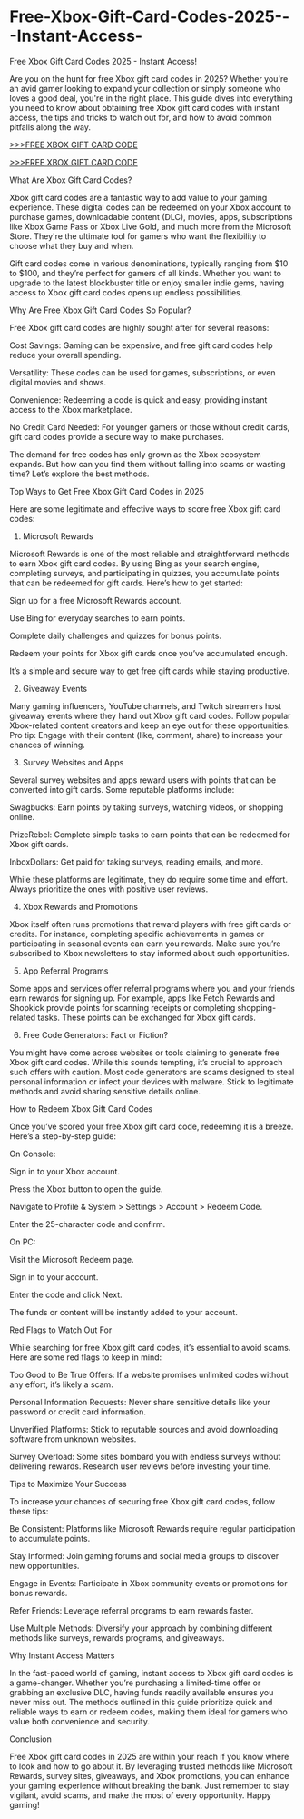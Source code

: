 # Free-Xbox-Gift-Card-Codes-2025---Instant-Access-
Free Xbox Gift Card Codes 2025 - Instant Access!

Are you on the hunt for free Xbox gift card codes in 2025? Whether you're an avid gamer looking to expand your collection or simply someone who loves a good deal, you're in the right place. This guide dives into everything you need to know about obtaining free Xbox gift card codes with instant access, the tips and tricks to watch out for, and how to avoid common pitfalls along the way.

[>>>FREE XBOX GIFT CARD CODE](https://rahhat.xyz/allgift/)

[>>>FREE XBOX GIFT CARD CODE](https://rahhat.xyz/allgift/)

What Are Xbox Gift Card Codes?

Xbox gift card codes are a fantastic way to add value to your gaming experience. These digital codes can be redeemed on your Xbox account to purchase games, downloadable content (DLC), movies, apps, subscriptions like Xbox Game Pass or Xbox Live Gold, and much more from the Microsoft Store. They're the ultimate tool for gamers who want the flexibility to choose what they buy and when.

Gift card codes come in various denominations, typically ranging from $10 to $100, and they’re perfect for gamers of all kinds. Whether you want to upgrade to the latest blockbuster title or enjoy smaller indie gems, having access to Xbox gift card codes opens up endless possibilities.

Why Are Free Xbox Gift Card Codes So Popular?

Free Xbox gift card codes are highly sought after for several reasons:

Cost Savings: Gaming can be expensive, and free gift card codes help reduce your overall spending.

Versatility: These codes can be used for games, subscriptions, or even digital movies and shows.

Convenience: Redeeming a code is quick and easy, providing instant access to the Xbox marketplace.

No Credit Card Needed: For younger gamers or those without credit cards, gift card codes provide a secure way to make purchases.

The demand for free codes has only grown as the Xbox ecosystem expands. But how can you find them without falling into scams or wasting time? Let’s explore the best methods.

Top Ways to Get Free Xbox Gift Card Codes in 2025

Here are some legitimate and effective ways to score free Xbox gift card codes:

1. Microsoft Rewards

Microsoft Rewards is one of the most reliable and straightforward methods to earn Xbox gift card codes. By using Bing as your search engine, completing surveys, and participating in quizzes, you accumulate points that can be redeemed for gift cards. Here’s how to get started:

Sign up for a free Microsoft Rewards account.

Use Bing for everyday searches to earn points.

Complete daily challenges and quizzes for bonus points.

Redeem your points for Xbox gift cards once you’ve accumulated enough.

It’s a simple and secure way to get free gift cards while staying productive.

2. Giveaway Events

Many gaming influencers, YouTube channels, and Twitch streamers host giveaway events where they hand out Xbox gift card codes. Follow popular Xbox-related content creators and keep an eye out for these opportunities. Pro tip: Engage with their content (like, comment, share) to increase your chances of winning.

3. Survey Websites and Apps

Several survey websites and apps reward users with points that can be converted into gift cards. Some reputable platforms include:

Swagbucks: Earn points by taking surveys, watching videos, or shopping online.

PrizeRebel: Complete simple tasks to earn points that can be redeemed for Xbox gift cards.

InboxDollars: Get paid for taking surveys, reading emails, and more.

While these platforms are legitimate, they do require some time and effort. Always prioritize the ones with positive user reviews.

4. Xbox Rewards and Promotions

Xbox itself often runs promotions that reward players with free gift cards or credits. For instance, completing specific achievements in games or participating in seasonal events can earn you rewards. Make sure you’re subscribed to Xbox newsletters to stay informed about such opportunities.

5. App Referral Programs

Some apps and services offer referral programs where you and your friends earn rewards for signing up. For example, apps like Fetch Rewards and Shopkick provide points for scanning receipts or completing shopping-related tasks. These points can be exchanged for Xbox gift cards.

6. Free Code Generators: Fact or Fiction?

You might have come across websites or tools claiming to generate free Xbox gift card codes. While this sounds tempting, it’s crucial to approach such offers with caution. Most code generators are scams designed to steal personal information or infect your devices with malware. Stick to legitimate methods and avoid sharing sensitive details online.

How to Redeem Xbox Gift Card Codes

Once you’ve scored your free Xbox gift card code, redeeming it is a breeze. Here’s a step-by-step guide:

On Console:

Sign in to your Xbox account.

Press the Xbox button to open the guide.

Navigate to Profile & System > Settings > Account > Redeem Code.

Enter the 25-character code and confirm.

On PC:

Visit the Microsoft Redeem page.

Sign in to your account.

Enter the code and click Next.

The funds or content will be instantly added to your account.

Red Flags to Watch Out For

While searching for free Xbox gift card codes, it’s essential to avoid scams. Here are some red flags to keep in mind:

Too Good to Be True Offers: If a website promises unlimited codes without any effort, it’s likely a scam.

Personal Information Requests: Never share sensitive details like your password or credit card information.

Unverified Platforms: Stick to reputable sources and avoid downloading software from unknown websites.

Survey Overload: Some sites bombard you with endless surveys without delivering rewards. Research user reviews before investing your time.

Tips to Maximize Your Success

To increase your chances of securing free Xbox gift card codes, follow these tips:

Be Consistent: Platforms like Microsoft Rewards require regular participation to accumulate points.

Stay Informed: Join gaming forums and social media groups to discover new opportunities.

Engage in Events: Participate in Xbox community events or promotions for bonus rewards.

Refer Friends: Leverage referral programs to earn rewards faster.

Use Multiple Methods: Diversify your approach by combining different methods like surveys, rewards programs, and giveaways.

Why Instant Access Matters

In the fast-paced world of gaming, instant access to Xbox gift card codes is a game-changer. Whether you’re purchasing a limited-time offer or grabbing an exclusive DLC, having funds readily available ensures you never miss out. The methods outlined in this guide prioritize quick and reliable ways to earn or redeem codes, making them ideal for gamers who value both convenience and security.

Conclusion

Free Xbox gift card codes in 2025 are within your reach if you know where to look and how to go about it. By leveraging trusted methods like Microsoft Rewards, survey sites, giveaways, and Xbox promotions, you can enhance your gaming experience without breaking the bank. Just remember to stay vigilant, avoid scams, and make the most of every opportunity. Happy gaming!

